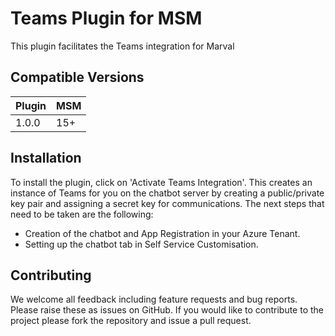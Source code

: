 
# Teams Plugin for MSM

This plugin facilitates the Teams integration for Marval

## Compatible Versions

| Plugin  | MSM         |
|---------|-------------|
| 1.0.0   | 15+         |


## Installation

To install the plugin, click on 'Activate Teams Integration'.
This creates an instance of Teams for you on the chatbot server by creating a public/private key pair and assigning a secret key for communications.
The next steps that need to be taken are the following:
* Creation of the chatbot and App Registration in your Azure Tenant.
* Setting up the chatbot tab in Self Service Customisation.


## Contributing

We welcome all feedback including feature requests and bug reports. Please raise these as issues on GitHub. If you would like to contribute to the project please fork the repository and issue a pull request.